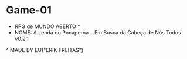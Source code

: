 # Game-01

* RPG de MUNDO ABERTO *
* NOME: A Lenda do Pocaperna... Em Busca da Cabeça de Nós Todos v0.2.1

^ MADE BY EU("ERIK FREITAS")
